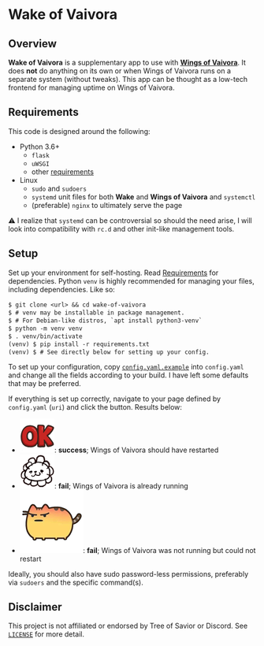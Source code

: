 # Wake of Vaivora

## Overview

**Wake of Vaivora** is a supplementary app to use with [**Wings of Vaivora**](https://github.com/dark-nova/wings-of-vaivora). It does **not** do anything on its own or when Wings of Vaivora runs on a separate system (without tweaks). This app can be thought as a low-tech frontend for managing uptime on Wings of Vaivora.

## Requirements

This code is designed around the following:

- Python 3.6+
    - `flask`
    - `uWSGI`
    - other [requirements](requirements.txt)
- Linux
    - `sudo` and `sudoers`
    - `systemd` unit files for both **Wake** and **Wings of Vaivora** and `systemctl`
    - (preferable) `nginx` to ultimately serve the page

⚠ I realize that `systemd` can be controversial so should the need arise, I will look into compatibility with `rc.d` and other init-like management tools.

## Setup

Set up your environment for self-hosting. Read [Requirements](#Requirements) for dependencies.
Python `venv` is highly recommended for managing your files, including dependencies.
Like so:

```
$ git clone <url> && cd wake-of-vaivora
$ # venv may be installable in package management.
$ # For Debian-like distros, `apt install python3-venv`
$ python -m venv venv
$ . venv/bin/activate
(venv) $ pip install -r requirements.txt
(venv) $ # See directly below for setting up your config.
```

To set up your configuration, copy [`config.yaml.example`](config.yaml.example) into `config.yaml` and change all the fields according to your build. I have left some defaults that may be preferred.

If everything is set up correctly, navigate to your page defined by `config.yaml` (`uri`) and click the button. Results below:

- ![OK](OK.png): **success**; Wings of Vaivora should have restarted
- ![Fail 1](tired.png): **fail**; Wings of Vaivora is already running
- ![Fail 2](angery.png): **fail**; Wings of Vaivora was not running but could not restart

Ideally, you should also have sudo password-less permissions, preferably via `sudoers` and the specific command(s).

## Disclaimer

This project is not affiliated or endorsed by Tree of Savior or Discord. See [`LICENSE`](LICENSE) for more detail.
